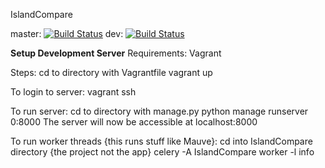 IslandCompare

master: [![Build Status](https://travis-ci.com/adrianclim/IslandCompare.svg?token=SoRFeR6YxfonSdfpVcpV&branch=master)](https://travis-ci.com/adrianclim/IslandCompare)
dev: [![Build Status](https://travis-ci.com/adrianclim/IslandCompare.svg?token=SoRFeR6YxfonSdfpVcpV&branch=dev)](https://travis-ci.com/adrianclim/IslandCompare)

**Setup Development Server**
Requirements:
    Vagrant

Steps:
    cd to directory with Vagrantfile
    vagrant up

To login to server:
    vagrant ssh

To run server:
    cd to directory with manage.py
    python manage runserver 0:8000
    The server will now be accessible at localhost:8000

To run worker threads {this runs stuff like Mauve}:
    cd into IslandCompare directory {the project not the app}
    celery -A IslandCompare worker -l info